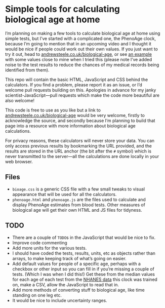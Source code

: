 # Simple tools for calculating biological age at home

I’m planning on making a few tools to calculate biological age at home using simple tests, but I’ve started with a complicated one, the PhenoAge clock, because I’m going to mention that in an upcoming video and I thought it would be nice if people could work out their own values. If you just want to try it out, head to [andrewsteele.co.uk/biological-age](https://andrewsteele.co.uk/biological-age/), or see [an example](https://andrewsteele.co.uk/biological-age/#age=34,years;albumin=4.5,g%2FdL;creatinine=99,%C2%B5mol%2FL;glucose=4.6,mmol%2FL;crp=0.22,mg%2FL;wbc=4.05,1000%20cells%2F%C2%B5L;lymphocyte=40,%25;mcv=85,fL;rcdw=12.9,%25;ap=36,U%2FL) with some values close to mine when I tried this (please note I’ve added noise to the test results to reduce the chances of my medical records being identified from them).

This repo will contain the basic HTML, JavaScript and CSS behind the calculators. If you find a problem, please report it as an issue, or I’d welcome pull requests building on this. Apologies in advance for my janky scientist-JavaScript—pull requests which make the code more beautiful are also welcome!

This code is free to use as you like but a link to [andrewsteele.co.uk/biological-age](https://andrewsteele.co.uk/biological-age/) would be very welcome, firstly to acknowledge the source, and secondly because I’m planning to build that page into a resource with more information about biological age calculations.

For privacy reasons, these calculators will never store your data. You can only access previous results by bookmarking the URL provided, and the results are stored in the URL anchor (the bit after the `#` symbol) which is never transmitted to the server—all the calculations are done locally in your web browser.

## Files

- `bioage.css` is a generic CSS file with a few small tweaks to visual appearance that will be used for all the calculators.
- `phenoage.html` and `phenoage.js` are the files used to calculate and display PhenoAge estimates from blood tests. Other measures of biological age will get their own HTML and JS files for tidyness.

## TODO

- There are a couple of `TODO`s in the JavaScript that would be nice to fix.
- Improve code commenting
- Add more units for the various tests.
- I should have coded the tests, results, units, etc as objects rather than arrays, to make keeping track of what’s going on easier.
- Add default values for people of a specific age, perhaps with a checkbox or other input so you can fill in if you’re missing a couple of tests. (Which I was when I did this!) Get these from the median values for each age of each test from the [NHANES data](https://wwwn.cdc.gov/nchs/nhanes/nhanes3/datafiles.aspx) this clock was trained on, make a CSV, allow the JavaScript to read that in.
- Add more methods of converting stuff to biological age, like time standing on one leg etc.
- It would be nice to include uncertainty ranges.